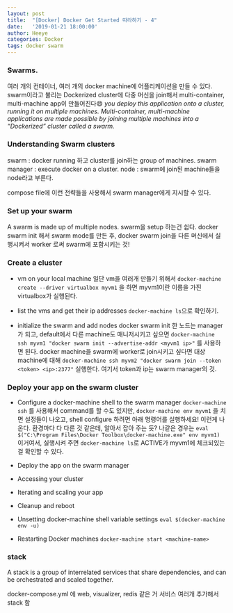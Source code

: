 ```yaml
---
layout: post
title:  "[Docker] Docker Get Started 따라하기 - 4"
date:   '2019-01-21 18:00:00'
author: Heeye
categories: Docker
tags: docker swarm
---
```



### Swarms.
여러 개의 컨테이너, 여러 개의 docker machine에 어플리케이션을 만들 수 있다. swarm이라고 불리는 Dockerized cluster에 다중 머신을 join해서 multi-container, multi-machine app이 만들어진다😄
*you deploy this application onto a cluster, running it on multiple machines. Multi-container, multi-machine applications are made possible by joining multiple machines into a “Dockerized” cluster called a swarm.*

### Understanding Swarm clusters
swarm : docker running 하고 cluster를 join하는 group of machines.
swarm manager : execute docker on a cluster.
node : swarm에 join된 machine들을 node라고 부른다.

compose file에 이런 전략들을 사용해서 swarm manager에게 지시할 수 있다.


### Set up your swarm
A swarm is made up of multiple nodes.
swarm을 setup 하는건 쉽다. docker swarm init 해서 swarm mode를 만든 후, docker swarm join을 다른 머신에서 실행시켜서 worker 로써 swarm에 포함시키는 것!

### Create a cluster

- vm on your local machine
일단 vm을 여러개 만들기 위해서 ```docker-machine create --driver virtualbox myvm1``` 을 하면 myvm1이란 이름을 가진 virtualbox가 실행된다.

- list the vms and get their ip addresses
```docker-machine ls```으로 확인하기.

- initialize the swarm and add nodes
docker swarm init 한 노드는 manager가 되고, default에서 다른 machine도 매니저시키고 싶으면 ```docker-machine ssh myvm1 "docker swarm init --advertise-addr <myvm1 ip>"``` 를 사용하면 된다.
docker machine을 swarm에 worker로 join시키고 싶다면 대상 machine에 대해 ```docker-machine ssh myvm2 "docker swarm join --token <token> <ip>:2377"``` 실행한다. 여기서 token과 ip는 swarm manager의 것.

### Deploy your app on the swarm cluster

- Configure a docker-machine shell to the swarm manager
```docker-machine ssh``` 를 사용해서 command를 할 수도 있지만, ```docker-machine env myvm1``` 을 치면 설정들이 나오고, shell configure 하려면 아래 명령어를 실행하세요! 이런게 나온다. 환경마다 다 다른 것 같은데, 알아서 잡아 주는 듯? 나같은 경우는 ```eval $("C:\Program Files\Docker Toolbox\docker-machine.exe" env myvm1)``` 이거여서, 실행시켜 주면 ```docker-machine ls```로 ACTIVE가 myvm1에 체크되있는 걸 확인할 수 있다.

- Deploy the app on the swarm manager
- Accessing your cluster
- Iterating and scaling your app
- Cleanup and reboot
- Unsetting docker-machine shell variable settings
 ```eval $(docker-machine env -u)```
- Restarting Docker machines
 ```docker-machine start <machine-name>```

### stack

A stack is a group of interrelated services that share dependencies, and can be orchestrated and scaled together.

docker-compose.yml 에 web, visualizer, redis 같은 거 서비스 여러개 추가해서 stack 함
